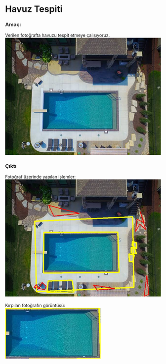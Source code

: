 # Havuz Tespiti
### Amaç:
Verilen fotoğrafta havuzu tespit etmeye çalışıyoruz.
<br/>
![img](foto.jpeg)
### Çıktı
Fotoğraf üzerinde yapılan işlemler:
<br/>
![img](image.jpeg)
<br/>
<br/>
Kırpılan fotoğrafın görüntüsü:
<br/>
![img](pool.jpeg)

